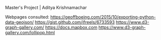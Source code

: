 Master's Project | Aditya Krishnamachar

Webpages consulted:
https://geoffboeing.com/2015/10/exporting-python-data-geojson/
https://gist.github.com/jfreels/6733593
https://www.d3-graph-gallery.com/
https://docs.mapbox.com
https://www.d3-graph-gallery.com/lollipop.html
